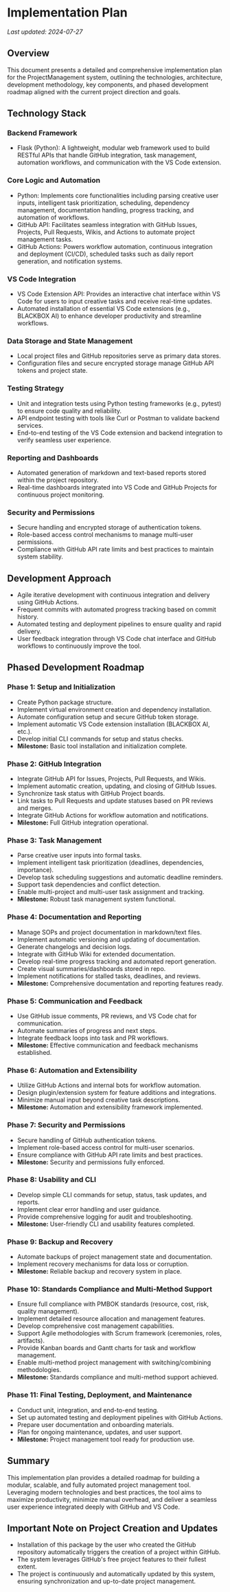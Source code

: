 # Implementation Plan

*Last updated: 2024-07-27*

## Overview

This document presents a detailed and comprehensive implementation plan for the ProjectManagement system, outlining the technologies, architecture, development methodology, key components, and phased development roadmap aligned with the current project direction and goals.

## Technology Stack

### Backend Framework
- Flask (Python): A lightweight, modular web framework used to build RESTful APIs that handle GitHub integration, task management, automation workflows, and communication with the VS Code extension.

### Core Logic and Automation
- Python: Implements core functionalities including parsing creative user inputs, intelligent task prioritization, scheduling, dependency management, documentation handling, progress tracking, and automation of workflows.
- GitHub API: Facilitates seamless integration with GitHub Issues, Projects, Pull Requests, Wikis, and Actions to automate project management tasks.
- GitHub Actions: Powers workflow automation, continuous integration and deployment (CI/CD), scheduled tasks such as daily report generation, and notification systems.

### VS Code Integration
- VS Code Extension API: Provides an interactive chat interface within VS Code for users to input creative tasks and receive real-time updates.
- Automated installation of essential VS Code extensions (e.g., BLACKBOX AI) to enhance developer productivity and streamline workflows.

### Data Storage and State Management
- Local project files and GitHub repositories serve as primary data stores.
- Configuration files and secure encrypted storage manage GitHub API tokens and project state.

### Testing Strategy
- Unit and integration tests using Python testing frameworks (e.g., pytest) to ensure code quality and reliability.
- API endpoint testing with tools like Curl or Postman to validate backend services.
- End-to-end testing of the VS Code extension and backend integration to verify seamless user experience.

### Reporting and Dashboards
- Automated generation of markdown and text-based reports stored within the project repository.
- Real-time dashboards integrated into VS Code and GitHub Projects for continuous project monitoring.

### Security and Permissions
- Secure handling and encrypted storage of authentication tokens.
- Role-based access control mechanisms to manage multi-user permissions.
- Compliance with GitHub API rate limits and best practices to maintain system stability.

## Development Approach

- Agile iterative development with continuous integration and delivery using GitHub Actions.
- Frequent commits with automated progress tracking based on commit history.
- Automated testing and deployment pipelines to ensure quality and rapid delivery.
- User feedback integration through VS Code chat interface and GitHub workflows to continuously improve the tool.

## Phased Development Roadmap

### Phase 1: Setup and Initialization
- Create Python package structure.
- Implement virtual environment creation and dependency installation.
- Automate configuration setup and secure GitHub token storage.
- Implement automatic VS Code extension installation (BLACKBOX AI, etc.).
- Develop initial CLI commands for setup and status checks.
- **Milestone:** Basic tool installation and initialization complete.

### Phase 2: GitHub Integration
- Integrate GitHub API for Issues, Projects, Pull Requests, and Wikis.
- Implement automatic creation, updating, and closing of GitHub Issues.
- Synchronize task status with GitHub Project boards.
- Link tasks to Pull Requests and update statuses based on PR reviews and merges.
- Integrate GitHub Actions for workflow automation and notifications.
- **Milestone:** Full GitHub integration operational.

### Phase 3: Task Management
- Parse creative user inputs into formal tasks.
- Implement intelligent task prioritization (deadlines, dependencies, importance).
- Develop task scheduling suggestions and automatic deadline reminders.
- Support task dependencies and conflict detection.
- Enable multi-project and multi-user task assignment and tracking.
- **Milestone:** Robust task management system functional.

### Phase 4: Documentation and Reporting
- Manage SOPs and project documentation in markdown/text files.
- Implement automatic versioning and updating of documentation.
- Generate changelogs and decision logs.
- Integrate with GitHub Wiki for extended documentation.
- Develop real-time progress tracking and automated report generation.
- Create visual summaries/dashboards stored in repo.
- Implement notifications for stalled tasks, deadlines, and reviews.
- **Milestone:** Comprehensive documentation and reporting features ready.

### Phase 5: Communication and Feedback
- Use GitHub issue comments, PR reviews, and VS Code chat for communication.
- Automate summaries of progress and next steps.
- Integrate feedback loops into task and PR workflows.
- **Milestone:** Effective communication and feedback mechanisms established.

### Phase 6: Automation and Extensibility
- Utilize GitHub Actions and internal bots for workflow automation.
- Design plugin/extension system for feature additions and integrations.
- Minimize manual input beyond creative task descriptions.
- **Milestone:** Automation and extensibility framework implemented.

### Phase 7: Security and Permissions
- Secure handling of GitHub authentication tokens.
- Implement role-based access control for multi-user scenarios.
- Ensure compliance with GitHub API rate limits and best practices.
- **Milestone:** Security and permissions fully enforced.

### Phase 8: Usability and CLI
- Develop simple CLI commands for setup, status, task updates, and reports.
- Implement clear error handling and user guidance.
- Provide comprehensive logging for audit and troubleshooting.
- **Milestone:** User-friendly CLI and usability features completed.

### Phase 9: Backup and Recovery
- Automate backups of project management state and documentation.
- Implement recovery mechanisms for data loss or corruption.
- **Milestone:** Reliable backup and recovery system in place.

### Phase 10: Standards Compliance and Multi-Method Support
- Ensure full compliance with PMBOK standards (resource, cost, risk, quality management).
- Implement detailed resource allocation and management features.
- Develop comprehensive cost management capabilities.
- Support Agile methodologies with Scrum framework (ceremonies, roles, artifacts).
- Provide Kanban boards and Gantt charts for task and workflow management.
- Enable multi-method project management with switching/combining methodologies.
- **Milestone:** Standards compliance and multi-method support achieved.

### Phase 11: Final Testing, Deployment, and Maintenance
- Conduct unit, integration, and end-to-end testing.
- Set up automated testing and deployment pipelines with GitHub Actions.
- Prepare user documentation and onboarding materials.
- Plan for ongoing maintenance, updates, and user support.
- **Milestone:** Project management tool ready for production use.

## Summary

This implementation plan provides a detailed roadmap for building a modular, scalable, and fully automated project management tool. Leveraging modern technologies and best practices, the tool aims to maximize productivity, minimize manual overhead, and deliver a seamless user experience integrated deeply with GitHub and VS Code.

## Important Note on Project Creation and Updates

- Installation of this package by the user who created the GitHub repository automatically triggers the creation of a project within GitHub.
- The system leverages GitHub's free project features to their fullest extent.
- The project is continuously and automatically updated by this system, ensuring synchronization and up-to-date project management.
